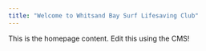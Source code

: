 ```yaml
---
title: "Welcome to Whitsand Bay Surf Lifesaving Club"
---
```


This is the homepage content. Edit this using the CMS!

